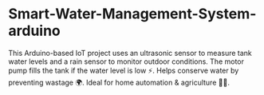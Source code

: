 # Smart-Water-Management-System-arduino
This Arduino-based IoT project uses an ultrasonic sensor to measure tank water levels and a rain sensor to monitor outdoor conditions. The motor pump fills the tank if the water level is low ⚡. Helps conserve water by preventing wastage 🌍. Ideal for home automation &amp; agriculture 🏡🚜.
